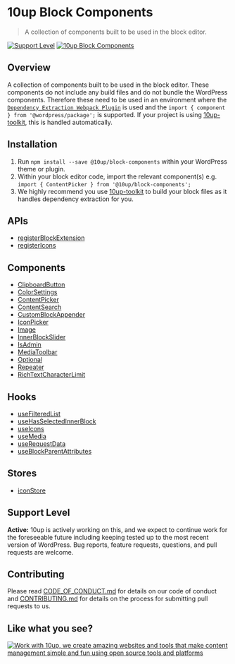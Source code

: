 # 10up Block Components

> A collection of components built to be used in the block editor.

[![Support Level](https://img.shields.io/badge/support-active-green.svg)](#support-level)
[![10up Block Components](https://img.shields.io/endpoint?url=https://dashboard.cypress.io/badge/simple/dnr1ke&style=flat&logo=cypress)](https://dashboard.cypress.io/projects/dnr1ke/runs)

## Overview

A collection of components built to be used in the block editor. These components do not include any build files and do not bundle the WordPress components. Therefore these need to be used in an environment where the [`Dependency Extraction Webpack Plugin`](https://www.npmjs.com/package/@wordpress/dependency-extraction-webpack-plugin) is used and the `import { component } from '@wordpress/package';` is supported. If your project is using [10up-toolkit](https://github.com/10up/10up-toolkit), this is handled automatically.

## Installation

1. Run `npm install --save @10up/block-components` within your WordPress theme or plugin.
2. Within your block editor code, import the relevant component(s) e.g. `import { ContentPicker } from '@10up/block-components';`
3. We highly recommend you use [10up-toolkit](https://github.com/10up/10up-toolkit) to build your block files as it handles dependency extraction for you.

## APIs

- [registerBlockExtension](./api/register-block-extension/)
- [registerIcons](./api/register-icons/)

## Components

- [ClipboardButton](./components/clipboard-button/)
- [ColorSettings](./components/color-settings/)
- [ContentPicker](./components/content-picker/)
- [ContentSearch](./components/content-search/)
- [CustomBlockAppender](./components/custom-block-appender/)
- [IconPicker](./components/icon-picker/)
- [Image](./components/image/)
- [InnerBlockSlider](./components/inner-block-slider/)
- [IsAdmin](./components//is-admin/)
- [MediaToolbar](./components/media-toolbar/)
- [Optional](./components/optional/)
- [Repeater](./components/repeater/)
- [RichTextCharacterLimit](./components/rich-text-character-limit)

## Hooks

- [useFilteredList](./hooks/use-filtered-list)
- [useHasSelectedInnerBlock](./hooks/use-has-selected-inner-block/)
- [useIcons](./hooks/use-icons/)
- [useMedia](./hooks/use-media/)
- [useRequestData](./hooks/use-request-data/)
- [useBlockParentAttributes](./hooks/use-block-parent-attributes/)

## Stores

- [iconStore](./stores/icons)

## Support Level

__Active:__ 10up is actively working on this, and we expect to continue work for the foreseeable future including keeping tested up to the most recent version of WordPress.  Bug reports, feature requests, questions, and pull requests are welcome.

## Contributing

Please read [CODE_OF_CONDUCT.md](https://github.com/10up/block-components/blob/develop/CODE_OF_CONDUCT.md) for details on our code of conduct and [CONTRIBUTING.md](https://github.com/10up/block-components/blob/develop/CONTRIBUTING.md) for details on the process for submitting pull requests to us.

## Like what you see?

<a href="http://10up.com/contact/"><img src="https://10up.com/uploads/2016/10/10up-Github-Banner.png" alt="Work with 10up, we create amazing websites and tools that make content management simple and fun using open source tools and platforms"></a>
